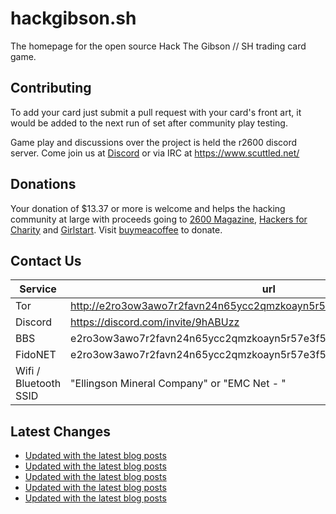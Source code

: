 # hackgibson.sh
The homepage for the open source Hack The Gibson // SH trading card game.


## Contributing

To add your card just submit a pull request with your card's front art, it would be added to the next run of set after community play testing.

Game play and discussions over the project is held the r2600 discord server. Come join us at [Discord](https://discord.com/invite/9hABUzz) or via IRC at https://www.scuttled.net/


## Donations

Your donation of $13.37 or more is welcome and helps the hacking community at large with proceeds going to [2600 Magazine](https://2600.com/), [Hackers for Charity](https://hackersforcharity.org) and [Girlstart](https://girlstart.org).  Visit [buymeacoffee](https://www.buymeacoffee.com/hackgibson.sh) to donate.


## Contact Us

Service | url
-|-
Tor | http://e2ro3ow3awo7r2favn24n65ycc2qmzkoayn5r57e3f56nvjwdcgg32ad.onion
Discord | https://discord.com/invite/9hABUzz
BBS | e2ro3ow3awo7r2favn24n65ycc2qmzkoayn5r57e3f56nvjwdcgg32ad.onion:23
FidoNET | e2ro3ow3awo7r2favn24n65ycc2qmzkoayn5r57e3f56nvjwdcgg32ad.onion:24554
Wifi / Bluetooth SSID | "Ellingson Mineral Company" or "EMC Net - <fidonet address>"

## Latest Changes
<!-- BLOG-POST-LIST:START -->
- [Updated with the latest blog posts](https://github.com/DFW2600/hackgibson.sh/commit/0fbe27184f14b074e6118a5ea68c50fb76e9b7c7)
- [Updated with the latest blog posts](https://github.com/DFW2600/hackgibson.sh/commit/991584c2990751000823fdb1ea77a9d4ca24f5ec)
- [Updated with the latest blog posts](https://github.com/DFW2600/hackgibson.sh/commit/3b67b9ddcd60a0256596c3d0b73d66c3832aeddf)
- [Updated with the latest blog posts](https://github.com/DFW2600/hackgibson.sh/commit/0fdb8e90f3f83062c5156d61ebe0504fc56467bd)
- [Updated with the latest blog posts](https://github.com/DFW2600/hackgibson.sh/commit/0b075488dcac5ae23d34de87d153318b595211bc)
<!-- BLOG-POST-LIST:END -->
